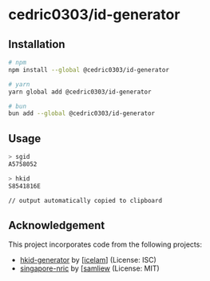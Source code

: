 # cedric0303/id-generator

## Installation

```bash
# npm
npm install --global @cedric0303/id-generator

# yarn
yarn global add @cedric0303/id-generator

# bun
bun add --global @cedric0303/id-generator
```

## Usage

```bash
> sgid
A5758052

> hkid
S8541816E

// output automatically copied to clipboard
```

## Acknowledgement

This project incorporates code from the following projects:

- [hkid-generator](https://github.com/icelam/hkid-generator) by [[icelam](https://github.com/icelam)] (License: ISC)
- [singapore-nric](https://github.com/samliew/singapore-nric) by [[samliew](https://github.com/]samliew) (License: MIT)
